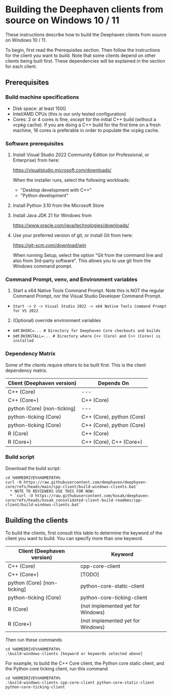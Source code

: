 # Building the Deephaven clients from source on Windows 10 / 11

These instructions describe how to build the Deephaven clients from source on Windows 10 / 11.

To begin, first read the Prerequisites section. Then follow the instructions for the client you
want to build. Note that some clients depend on other clients being built first. These
dependencies will be explained in the section for each client.

## Prerequisites

### Build machine specifications

* Disk space: at least 150G
* Intel/AMD CPUs (this is our only tested configuration)
* Cores: 2 or 4 cores is fine, *except* for the initial C++ build (without a vcpkg cache).
  If you are doing a C++ build for the first time on a fresh machine, 16 cores is preferable
  in order to populate the vcpkg cache. 

### Software prerequisites

1. Install Visual Studio 2022 Community Edition (or Professional, or Enterprise)
   from here:

   https://visualstudio.microsoft.com/downloads/

   When the installer runs, select the following workloads:
   * "Desktop development with C++"
   * "Python development"

2. Install Python 3.10 from the Microsoft Store

3. Install Java JDK 21 for Windows from

   https://www.oracle.com/java/technologies/downloads/

4. Use your preferred version of git, or install Git from here:

   https://git-scm.com/download/win

   When running Setup, select the option "Git from the command line and also
   from 3rd-party software". This allows you to use git from the Windows command
   prompt.

### Command Prompt, venv, and Environment variables

1. Start a x64 Native Tools Command Prompt. Note this is NOT the regular Command Prompt,
   nor the Visual Studio Developer Command Prompt. 

* `Start -> V -> Visual Studio 2022 -> x64 Native Tools Command Prompt for VS 2022`

2. (Optional) override environment variables

* set `DHSRC=... # Directory for Deephaven Core checkouts and builds`
* set `DHINSTALL=... # Directory where C++ (Core) and C++ (Core+) is installed`


### Dependency Matrix

Some of the clients require others to be built first. This is the client dependency matrix.

| Client (Deephaven version)  | Depends On                |
|-----------------------------|---------------------------|
| C++ (Core)                  | ---                       |
| C++ (Core+)                 | C++ (Core)                |
| python (Core) [non-ticking] | ---                       |
| python-ticking (Core)       | C++ (Core), python (Core) |
| python-ticking (Core)       | C++ (Core), python (Core) |
| R (Core)                    | C++ (Core)                |
| R (Core+)                   | C++ (Core), C++ (Core+)   |

### Build script

Download the build script:

```
cd %HOMEDRIVE%%HOMEPATH%
curl -O https://raw.githubusercontent.com/deephaven/deephaven-core/refs/heads/main/cpp-client/build-windows-clients.bat`
  * NOTE TO REVIEWERS USE THIS FOR NOW:
  * `curl -O https://raw.githubusercontent.com/kosak/deephaven-core/refs/heads/kosak_consolidated-client-build-readmes/cpp-client/build-windows-clients.bat`
```

## Building the clients

To build the clients, first consult this table to determine the keyword of the client
you want to build. You can specify more than one keyword.

| Client (Deephaven version)    | Keyword                            |
|-------------------------------|------------------------------------|
| C++ (Core)                    | cpp-core-client                    |
| C++ (Core+)                   | [TODO]                             |
| python (Core) [non-ticking]   | python-core-static-client          |
| python-ticking (Core)         | python-core-ticking-client         |
| R (Core)                      | (not implemented yet for Windows)  |
| R (Core+)                     | (not implemented yet for Windows)  |

Then run these commands

```
cd %HOMEDRIVE%%HOMEPATH%
.\build-windows-clients [keyword or keywords selected above]
```

For example, to build the C++ Core client, the Python core static client, and the Python core ticking
client, run this command

```
cd %HOMEDRIVE%%HOMEPATH%
.\build-windows-clients cpp-core-client python-core-static-client python-core-ticking-client
```
